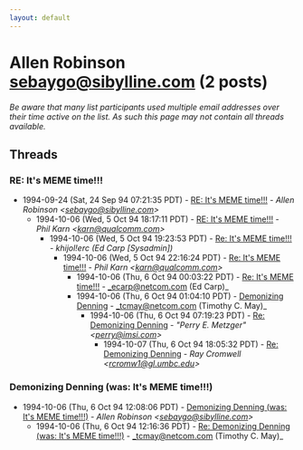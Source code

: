 ```yaml
---
layout: default
---
```


# Allen Robinson <sebaygo@sibylline.com> (2 posts)

_Be aware that many list participants used multiple email addresses over their time active on the list. As such this page may not contain all threads available._

## Threads

### RE: It's MEME time!!!
+ 1994-09-24 (Sat, 24 Sep 94 07:21:35 PDT) - [RE: It's MEME time!!!](/archive/1994/09/dd201418d8e148731a1ab53d64a5bc42a5b84864c70ba8761f8d3af7649372d8) - _Allen Robinson \<sebaygo@sibylline.com\>_
  + 1994-10-06 (Wed, 5 Oct 94 18:17:11 PDT) - [RE: It's MEME time!!!](/archive/1994/10/b498a17068de8c72e2115c0e36de21d9f348cfb8b9e296784eda2ca3dd4ffc63) - _Phil Karn \<karn@qualcomm.com\>_
    + 1994-10-06 (Wed, 5 Oct 94 19:23:53 PDT) - [Re: It's MEME time!!!](/archive/1994/10/3e5d3bd89cbde98a02dcbe8cc7ede301c21db8ec779a5b6665663ba7999a082e) - _khijol!erc (Ed Carp [Sysadmin])_
      + 1994-10-06 (Wed, 5 Oct 94 22:16:24 PDT) - [Re: It's MEME time!!!](/archive/1994/10/1a25df0cd49384285984f3f398b5b7d0c9c435e328bb04a0d1627613b52ed910) - _Phil Karn \<karn@qualcomm.com\>_
        + 1994-10-06 (Thu, 6 Oct 94 00:03:22 PDT) - [Re: It's MEME time!!!](/archive/1994/10/d45c8b54d21d36b8c93143fe71a631670ea28381034397af95a249e64af46be2) - _ecarp@netcom.com (Ed Carp)_
        + 1994-10-06 (Thu, 6 Oct 94 01:04:10 PDT) - [Demonizing Denning](/archive/1994/10/bc494f5c38a7a996c9194a6fafe1d02b724e4e74af9a1fb298b6d3c330aa96f1) - _tcmay@netcom.com (Timothy C. May)_
          + 1994-10-06 (Thu, 6 Oct 94 07:19:23 PDT) - [Re: Demonizing Denning](/archive/1994/10/3bda2d47fe7d043d3c3b2987ef1f0d3661f96aca41d1cee499af0d8dfcf59921) - _"Perry E. Metzger" \<perry@imsi.com\>_
            + 1994-10-07 (Thu, 6 Oct 94 18:05:32 PDT) - [Re: Demonizing Denning](/archive/1994/10/1a7b2210d59fb172fd318a4dab19838fcb57a5ebb6af995b2c1089c00a53c78b) - _Ray Cromwell \<rcromw1@gl.umbc.edu\>_

### Demonizing Denning (was: It's MEME time!!!)
+ 1994-10-06 (Thu, 6 Oct 94 12:08:06 PDT) - [Demonizing Denning (was: It's MEME time!!!)](/archive/1994/10/0c758453530f5315f5fbfbe961b8e98a068956975520b543c0e1cd6983e9069c) - _Allen Robinson \<sebaygo@sibylline.com\>_
  + 1994-10-06 (Thu, 6 Oct 94 12:16:36 PDT) - [Re: Demonizing Denning (was: It's MEME time!!!)](/archive/1994/10/8976a4862d4581ed0a8fff8d49f7aa096ad8eeaa2d7639c5ef8151606469b985) - _tcmay@netcom.com (Timothy C. May)_

